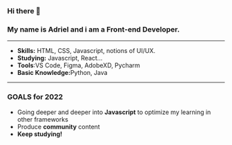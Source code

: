 ### Hi there 👋
### My name is Adriel and i am a Front-end Developer.
<hr>

<ul>
  <li><b>Skills:</b> HTML, CSS, Javascript, notions of UI/UX.</li>
  <li><b>Studying:</b> Javascript, React...</li>
  <li><b>Tools</b>:VS Code, Figma, AdobeXD, Pycharm</li>
  <li><b>Basic Knowledge:</b>Python, Java</li>
</ul>
<hr>

### GOALS for 2022
<ul>
  <li>Going deeper and deeper into <b>Javascript</b> to optimize my learning in other frameworks</li>
  <li>Produce <b>community</b> content</li>
  <li><b>Keep studying!</b></li>
  



